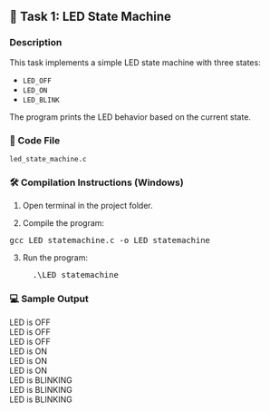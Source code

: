 ## 🧠 Task 1: LED State Machine

### Description
This task implements a simple LED state machine with three states:
- `LED_OFF`
- `LED_ON`
- `LED_BLINK`

The program prints the LED behavior based on the current state.


### 🧩 Code File
`led_state_machine.c`

### 🛠️ Compilation Instructions (Windows)

1. Open terminal in the project folder.

2. Compile the program:
<pre>
gcc LED_statemachine.c -o LED_statemachine
</pre>

3. Run the program:
   <pre>
     .\LED_statemachine
   </pre>

### 💻 Sample Output
LED is OFF <br>
LED is OFF <br>
LED is OFF <br>
LED is ON <br>
LED is ON <br>
LED is ON <br>
LED is BLINKING <br>
LED is BLINKING <br>
LED is BLINKING

